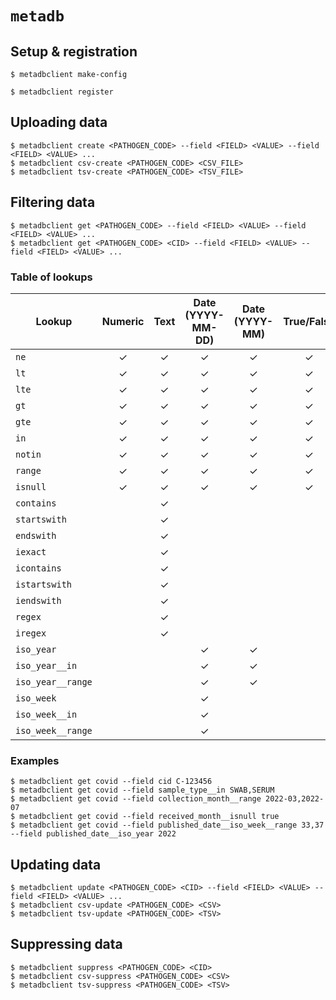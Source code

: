 # `metadb`

## Setup & registration
```
$ metadbclient make-config
```

```
$ metadbclient register
```

## Uploading data

```
$ metadbclient create <PATHOGEN_CODE> --field <FIELD> <VALUE> --field <FIELD> <VALUE> ...
$ metadbclient csv-create <PATHOGEN_CODE> <CSV_FILE>
$ metadbclient tsv-create <PATHOGEN_CODE> <TSV_FILE>
```

## Filtering data

```
$ metadbclient get <PATHOGEN_CODE> --field <FIELD> <VALUE> --field <FIELD> <VALUE> ...
$ metadbclient get <PATHOGEN_CODE> <CID> --field <FIELD> <VALUE> --field <FIELD> <VALUE> ...
```

### Table of lookups

| Lookup            | Numeric | Text | Date (YYYY-MM-DD) | Date (YYYY-MM) | True/False |
| ----------------- | :-----: | :--: | :---------------: | :------------: | :--------: |
| `ne`              | ✓       | ✓    | ✓                 | ✓              | ✓          |
| `lt`              | ✓       | ✓    | ✓                 | ✓              | ✓          |
| `lte`             | ✓       | ✓    | ✓                 | ✓              | ✓          |
| `gt`              | ✓       | ✓    | ✓                 | ✓              | ✓          |
| `gte`             | ✓       | ✓    | ✓                 | ✓              | ✓          |
| `in`              | ✓       | ✓    | ✓                 | ✓              | ✓          |
| `notin`           | ✓       | ✓    | ✓                 | ✓              | ✓          |
| `range`           | ✓       | ✓    | ✓                 | ✓              | ✓          |
| `isnull`          | ✓       | ✓    | ✓                 | ✓              | ✓          |
| `contains`        |         | ✓    |                   |                |            |
| `startswith`      |         | ✓    |                   |                |            | 
| `endswith`        |         | ✓    |                   |                |            | 
| `iexact`          |         | ✓    |                   |                |            |  
| `icontains`       |         | ✓    |                   |                |            | 
| `istartswith`     |         | ✓    |                   |                |            | 
| `iendswith`       |         | ✓    |                   |                |            | 
| `regex`           |         | ✓    |                   |                |            | 
| `iregex`          |         | ✓    |                   |                |            | 
| `iso_year`        |         |      | ✓                 | ✓              |            |
| `iso_year__in`    |         |      | ✓                 | ✓              |            |
| `iso_year__range` |         |      | ✓                 | ✓              |            |
| `iso_week`        |         |      | ✓                 |                |            |
| `iso_week__in`    |         |      | ✓                 |                |            |
| `iso_week__range` |         |      | ✓                 |                |            |

### Examples

```
$ metadbclient get covid --field cid C-123456
$ metadbclient get covid --field sample_type__in SWAB,SERUM
$ metadbclient get covid --field collection_month__range 2022-03,2022-07
$ metadbclient get covid --field received_month__isnull true
$ metadbclient get covid --field published_date__iso_week__range 33,37 --field published_date__iso_year 2022
```

## Updating data
```
$ metadbclient update <PATHOGEN_CODE> <CID> --field <FIELD> <VALUE> --field <FIELD> <VALUE> ...
$ metadbclient csv-update <PATHOGEN_CODE> <CSV>
$ metadbclient tsv-update <PATHOGEN_CODE> <TSV>
```

## Suppressing data
```
$ metadbclient suppress <PATHOGEN_CODE> <CID>
$ metadbclient csv-suppress <PATHOGEN_CODE> <CSV>
$ metadbclient tsv-suppress <PATHOGEN_CODE> <TSV>
```

